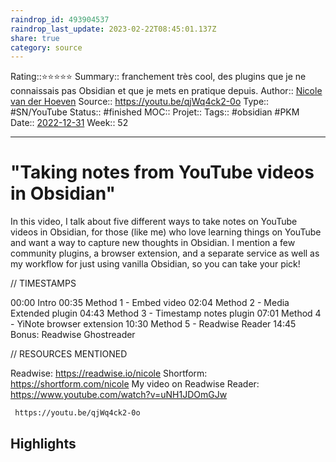 ```yaml
---
raindrop_id: 493904537
raindrop_last_update: 2023-02-22T08:45:01.137Z
share: true
category: source
---
```


Rating::⭐⭐⭐⭐⭐
Summary:: franchement très cool, des plugins que je ne connaissais pas Obsidian et que je mets en pratique depuis.
Author:: [Nicole van der Hoeven](Nicole%20van%20der%20Hoeven.md)
Source:: https://youtu.be/qjWq4ck2-0o
Type:: #SN/YouTube 
Status:: #finished 
MOC::
Projet:: 
Tags:: #obsidian #PKM 
Date:: [2022-12-31](2022-12-31.md)
Week:: 52

***
# "Taking notes from YouTube videos in Obsidian"

In this video, I talk about five different ways to take notes on YouTube videos in Obsidian, for those (like me) who love learning things on YouTube and want a way to capture new thoughts in Obsidian. I mention a few community plugins, a browser extension, and a separate service as well as my workflow for just using vanilla Obsidian, so you can take your pick!

// TIMESTAMPS

00:00 Intro
00:35 Method 1 - Embed video
02:04 Method 2 - Media Extended plugin
04:43 Method 3 - Timestamp notes plugin
07:01 Method 4 - YiNote browser extension
10:30 Method 5 - Readwise Reader
14:45 Bonus: Readwise Ghostreader

// RESOURCES MENTIONED

Readwise: https://readwise.io/nicole
Shortform: https://shortform.com/nicole
My video on Readwise Reader: https://www.youtube.com/watch?v=uNH1JDOmGJw

```timestamp-url 
 https://youtu.be/qjWq4ck2-0o
 ```


## Highlights

